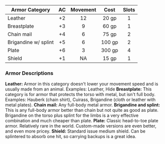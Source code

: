 

  

| **Armor Category**   | **AC** | **Movement** | **Cost** | **Slots** | 
| -------------------- |:------:|:------------:|:--------:|:---------:|
| Leather              |   +2   |      12      |  20 gp   |     1     |
| Breastplate          |   +3   |      9       |  60 gp   |     1     |
| Chain mail           |   +4   |      6       |  75 gp   |     2     |
| Brigandine w/ splint |   +5   |      6       |  100 gp  |     2     |
| Plate                |   +6   |      3       |  300 gp  |     4     |
| Shield               |   +1   |      NA      |  15 gp   |     1     |

  
  

### Armor Descriptions

  

**Leather:** Armor in this category doesn't lower your movement speed and is usually made from an animal. Examples: Leather, Hide
**Breastplate:** This category is for armor that protects the torso with metal, but isn't full body. Examples: Hauberk (chain shirt), Cuirass, Brigandine (cloth or leather with metal plates).
**Chain mail:** Any full-body metal armor. 
**Brigandine and splint:** This is any full-body armor better than chain but not quite as good as plate. Brigandine on the torso plus splint for the limbs is a very effective combination and much cheaper than plate.
**Plate:** Classic head-to-toe plate armor. Relatively rare in the world. Custom-made versions are even better, and even more pricey.
**Shield:** Standard issue medium shield. Can be splintered to absorb one hit, so carrying backups is a great idea.